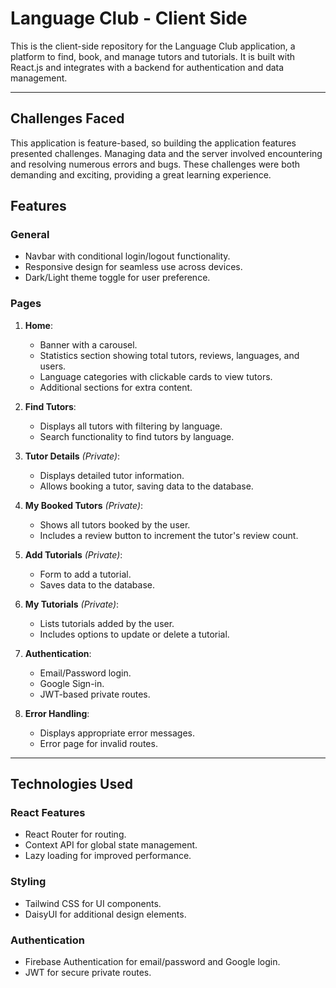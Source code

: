 # Language Club - Client Side

This is the client-side repository for the Language Club application, a platform to find, book, and manage tutors and tutorials. It is built with React.js and integrates with a backend for authentication and data management.

---
## **Challenges Faced**
This application is feature-based, so building the application features presented challenges. Managing data and the server involved encountering and resolving numerous errors and bugs. These challenges were both demanding and exciting, providing a great learning experience.

## **Features**

### **General**
- Navbar with conditional login/logout functionality.
- Responsive design for seamless use across devices.
- Dark/Light theme toggle for user preference.

### **Pages**

1. **Home**:
   - Banner with a carousel.
   - Statistics section showing total tutors, reviews, languages, and users.
   - Language categories with clickable cards to view tutors.
   - Additional sections for extra content.

2. **Find Tutors**:
   - Displays all tutors with filtering by language.
   - Search functionality to find tutors by language.

3. **Tutor Details** *(Private)*:
   - Displays detailed tutor information.
   - Allows booking a tutor, saving data to the database.

4. **My Booked Tutors** *(Private)*:
   - Shows all tutors booked by the user.
   - Includes a review button to increment the tutor's review count.

5. **Add Tutorials** *(Private)*:
   - Form to add a tutorial.
   - Saves data to the database.

6. **My Tutorials** *(Private)*:
   - Lists tutorials added by the user.
   - Includes options to update or delete a tutorial.

7. **Authentication**:
   - Email/Password login.
   - Google Sign-in.
   - JWT-based private routes.

8. **Error Handling**:
   - Displays appropriate error messages.
   - Error page for invalid routes.

---

## **Technologies Used**

### **React Features**
- React Router for routing.
- Context API for global state management.
- Lazy loading for improved performance.

### **Styling**
- Tailwind CSS for UI components.
- DaisyUI for additional design elements.

### **Authentication**
- Firebase Authentication for email/password and Google login.
- JWT for secure private routes.
